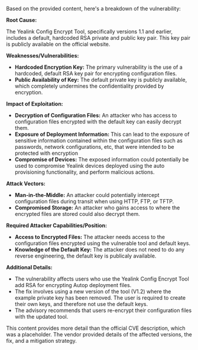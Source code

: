 Based on the provided content, here's a breakdown of the vulnerability:

**Root Cause:**

The Yealink Config Encrypt Tool, specifically versions 1.1 and earlier, includes a default, hardcoded RSA private and public key pair. This key pair is publicly available on the official website.

**Weaknesses/Vulnerabilities:**

*   **Hardcoded Encryption Key:** The primary vulnerability is the use of a hardcoded, default RSA key pair for encrypting configuration files.
*   **Public Availability of Key:** The default private key is publicly available, which completely undermines the confidentiality provided by encryption.

**Impact of Exploitation:**

*   **Decryption of Configuration Files:** An attacker who has access to configuration files encrypted with the default key can easily decrypt them.
*   **Exposure of Deployment Information:** This can lead to the exposure of sensitive information contained within the configuration files such as passwords, network configurations, etc, that were intended to be protected with encryption
*   **Compromise of Devices:** The exposed information could potentially be used to compromise Yealink devices deployed using the auto provisioning functionality, and perform malicious actions.

**Attack Vectors:**

*   **Man-in-the-Middle:** An attacker could potentially intercept configuration files during transit when using HTTP, FTP, or TFTP.
*   **Compromised Storage:** An attacker who gains access to where the encrypted files are stored could also decrypt them.

**Required Attacker Capabilities/Position:**

*   **Access to Encrypted Files:** The attacker needs access to the configuration files encrypted using the vulnerable tool and default keys.
*   **Knowledge of the Default Key:** The attacker does not need to do any reverse engineering, the default key is publicaly available.

**Additional Details:**

*   The vulnerability affects users who use the Yealink Config Encrypt Tool add RSA for encrypting Autop deployment files.
*   The fix involves using a new version of the tool (V1.2) where the example private key has been removed. The user is required to create their own keys, and therefore not use the default keys.
*   The advisory recommends that users re-encrypt their configuration files with the updated tool.

This content provides more detail than the official CVE description, which was a placeholder. The vendor provided details of the affected versions, the fix, and a mitigation strategy.